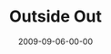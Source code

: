 ---
layout: message
category: message
series: "Inside Out"
title: "Outside Out"
date: 2009-09-06-00-00
message_id: 580
audio: "http://s3.amazonaws.com/crossroads-media/messages/audio/InsideOut4.mp3"
audio-duration: "35:40"
description: "Brian Tome talks with Bret Sims, Jean-Robert Cadet and Joan Conn about some of the great things happening outside of crossroads."
video: "http://s3.amazonaws.com/crossroads-media/messages/video/InsideOut4.mp4"
video-duration: "35:40"
yt-embed-url: "//www.youtube.com/embed/v10klUKyiqg"
video-image: "http://s3.amazonaws.com/crossroads-media/images/InsideOut4-still.jpg"
program: "http://s3.amazonaws.com/crossroads-media/documents/0905_06Program.pdf"
tag: 
 - reachout
 - haiti
 - justice
 - slavery
 - tome
explicit: false
---
